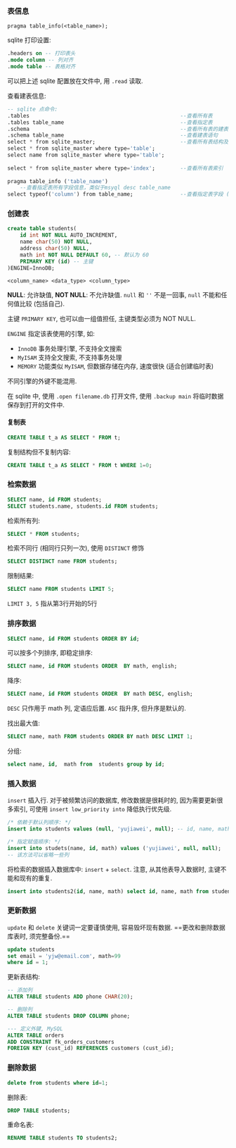 ### 表信息

`pragma table_info(<table_name>);`

sqlite 打印设置:
```sql
.headers on -- 打印表头
.mode column -- 列对齐
.mode table -- 表格对齐
```

可以把上述 sqlite 配置放在文件中, 用 `.read` 读取.

查看建表信息:
```sql
-- sqlite 点命令:
.tables                                                --查看所有表  
.tables table_name                                     --查看指定表
.schema                                                --查看所有表的建表(CREATE)语句 
.schema table_name                                     --查看建表语句 
select * from sqlite_master;                           --查看所有表结构及索引信息 
select * from sqlite_master where type='table';    
select name from sqlite_master where type='table'; 
     
select * from sqlite_master where type='index';        --查看所有表索引 
    
pragma table_info ('table_name')                       
	--查看指定表所有字段信息，类似于msyql desc table_name  
select typeof('column') from table_name;               --查看指定表字段 (column) 类型，括号内可不输引号
```

### 创建表

```sql
create table students(
	id int NOT NULL AUTO_INCREMENT,
	name char(50) NOT NULL,
	address char(50) NULL,
	math int NOT NULL DEFAULT 60, -- 默认为 60
	PRIMARY KEY (id) -- 主键
)ENGINE=InnoDB;
```

`<column_name> <data_type> <column_type>`

**NULL**: 允许缺值, **NOT NULL**: 不允许缺值. `null` 和 `''` 不是一回事, `null` 不能和任何值比较 (包括自己).

主键 `PRIMARY KEY`, 也可以由一组值担任, 主键类型必须为 NOT NULL.

`ENGINE` 指定该表使用的引擎, 如:
- `InnoDB` 事务处理引擎, 不支持全文搜索
- `MyISAM` 支持全文搜索, 不支持事务处理
- `MEMORY` 功能类似 `MyISAM`, 但数据存储在内存, 速度很快 (适合创建临时表)

不同引擎的外键不能混用.

在 sqlite 中, 使用 `.open filename.db` 打开文件, 使用 `.backup main` 将临时数据保存到打开的文件中.

#### 复制表

```sql
CREATE TABLE t_a AS SELECT * FROM t;
```

复制结构但不复制内容:
```sql
CREATE TABLE t_a AS SELECT * FROM t WHERE 1=0;
```

### 检索数据

```sql
SELECT name, id FROM students;
SELECT students.name, students.id FROM students;
```

检索所有列:

```sql
SELECT * FROM students;
```

检索不同行 (相同行只列一次), 使用 `DISTINCT` 修饰

```sql
SELECT DISTINCT name FROM students;
```

限制结果:

```sql
SELECT name FROM students LIMIT 5;
```

`LIMIT 3, 5` 指从第3行开始的5行

### 排序数据

```sql
SELECT name, id FROM students ORDER BY id;
```

可以按多个列排序, 即稳定排序:

```sql
SELECT name, id FROM students ORDER  BY math, english;
```

降序:

```sql
SELECT name, id FROM students ORDER  BY math DESC, english;
```

`DESC` 只作用于 math 列, 定语应后置. `ASC` 指升序, 但升序是默认的.

找出最大值:
```sql
SELECT name, math FROM students ORDER BY math DESC LIMIT 1;
```

分组: 
```sql
select name, id,  math from  students group by id;
```

### 插入数据

`insert` 插入行. 对于被频繁访问的数据库, 修改数据是很耗时的, 因为需要更新很多索引, 可使用 `insert low_priority into` 降低执行优先级.

```sql
/* 依赖于默认列顺序: */
insert into students values (null, 'yujiawei', null); -- id, name, math

/* 指定赋值顺序: */
insert into studets(name, id, math) values ('yujiawei', null, null); 
-- 该方法可以省略一些列
```

将检索的数据插入数据库中: `insert` + `select`. 注意, 从其他表导入数据时, 主键不能和现有的重复.
```sql
insert into students2(id, name, math) select id, name, math from students
```

### 更新数据

`update` 和 `delete` 关键词一定要谨慎使用, 容易毁坏现有数据. ==更改和删除数据库表时, 须完整备份.== 

```sql
update students
set email = 'yjw@email.com', math=99
where id = 1;
```

更新表结构:
```sql
-- 添加列
ALTER TABLE students ADD phone CHAR(20);

-- 删除列
ALTER TABLE students DROP COLUMN phone;

--- 定义外键, MySQL
ALTER TABLE orders 
ADD CONSTRAINT fk_orders_customers 
FOREIGN KEY (cust_id) REFERENCES customers (cust_id);
```

### 删除数据

```sql
delete from students where id=1;
```

删除表:
```sql
DROP TABLE students;
```

重命名表:
```sql
RENAME TABLE students TO students2;
```